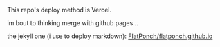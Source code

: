 This repo's deploy method is Vercel.

im bout to thinking merge with github pages...

the jekyll one (i use to deploy markdown): [FlatPonch/flatponch.github.io](https://github.com/FlatPonch/flatponch.github.io)
